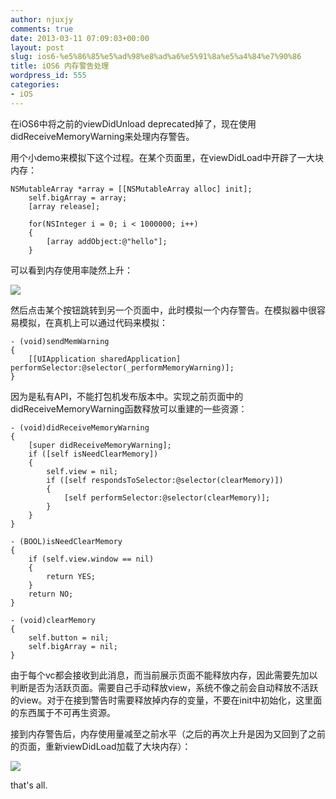 ```yaml
---
author: njuxjy
comments: true
date: 2013-03-11 07:09:03+00:00
layout: post
slug: ios6-%e5%86%85%e5%ad%98%e8%ad%a6%e5%91%8a%e5%a4%84%e7%90%86
title: iOS6 内存警告处理
wordpress_id: 555
categories:
- iOS
---
```


在iOS6中将之前的viewDidUnload deprecated掉了，现在使用didReceiveMemoryWarning来处理内存警告。

用个小demo来模拟下这个过程。在某个页面里，在viewDidLoad中开辟了一大块内存：

    
    NSMutableArray *array = [[NSMutableArray alloc] init];
        self.bigArray = array;
        [array release];
    
        for(NSInteger i = 0; i < 1000000; i++)
        {
            [array addObject:@"hello"];
        }


可以看到内存使用率陡然上升：

[![](http://www.xiaojiayi.com/wp-content/uploads/2013/03/1.png)](http://www.xiaojiayi.com/wp-content/uploads/2013/03/1.png)

然后点击某个按钮跳转到另一个页面中，此时模拟一个内存警告。在模拟器中很容易模拟，在真机上可以通过代码来模拟：

    
    - (void)sendMemWarning
    {
        [[UIApplication sharedApplication] performSelector:@selector(_performMemoryWarning)];
    }


因为是私有API，不能打包机发布版本中。实现之前页面中的didReceiveMemoryWarning函数释放可以重建的一些资源：

    
    - (void)didReceiveMemoryWarning
    {
        [super didReceiveMemoryWarning];
        if ([self isNeedClearMemory])
        {
            self.view = nil;
            if ([self respondsToSelector:@selector(clearMemory)])
            {
                [self performSelector:@selector(clearMemory)];
            }
        }
    }
    
    - (BOOL)isNeedClearMemory
    {
        if (self.view.window == nil)
        {
            return YES;
        }
        return NO;
    }
    
    - (void)clearMemory
    {
        self.button = nil;
        self.bigArray = nil;
    }






由于每个vc都会接收到此消息，而当前展示页面不能释放内存，因此需要先加以判断是否为活跃页面。需要自己手动释放view，系统不像之前会自动释放不活跃的view。对于在接到警告时需要释放掉内存的变量，不要在init中初始化，这里面的东西属于不可再生资源。

接到内存警告后，内存使用量减至之前水平（之后的再次上升是因为又回到了之前的页面，重新viewDidLoad加载了大块内存）：

[![](http://www.xiaojiayi.com/wp-content/uploads/2013/03/11.png)](http://www.xiaojiayi.com/wp-content/uploads/2013/03/11.png)

that's all.



